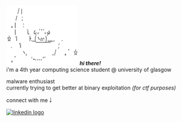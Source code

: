 <img src="bunny.png" width="190" height="160">  <em><strong>hi there!</strong></em>
\
i'm a 4th year computing science student @ university of glasgow

malware enthusiast <br />
currently trying to get better at binary exploitation <em>(for ctf purposes)</em>

connect with me ￬

<div align="left">
  <a href="https://www.linkedin.com/in/mnvp" target="_blank" rel="noopener noreferrer">
    <img src="https://img.shields.io/static/v1?message=LinkedIn&logo=linkedin&label=&color=0077B5&logoColor=white&labelColor=&style=for-the-badge" height="40" alt="linkedin logo"  />
  </a>
</div>
